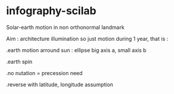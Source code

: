 # infography-scilab
Solar-earth motion in non orthonormal landmark

Aim : architecture illumination so just motion during 1 year, that is : 

  .earth motion arround sun : ellipse big axis a, small axis b
  
  .earth spin
  
  .no nutation = precession need
  
  .reverse with latitude, longitude assumption
  

